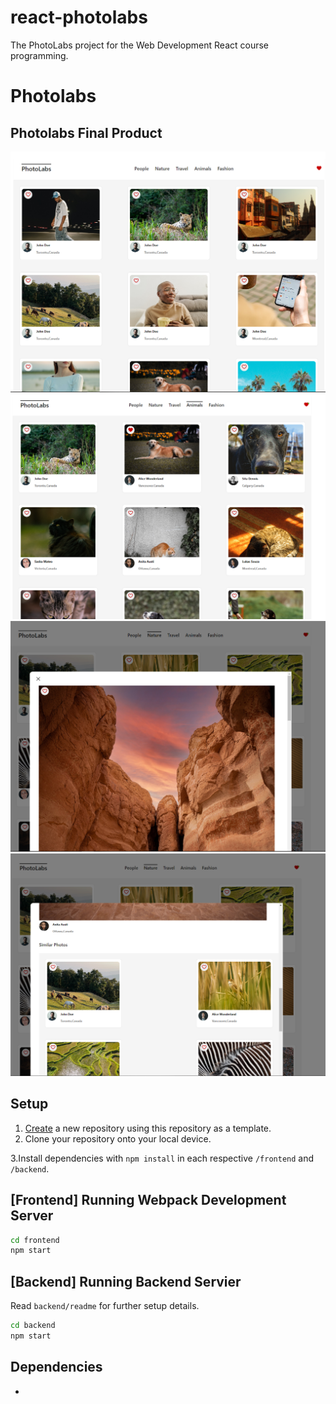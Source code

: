 # react-photolabs

The PhotoLabs project for the Web Development React course programming.

# Photolabs

## Photolabs Final Product

!["screenshot of photolabs homepage on load"](https://github.com/Olanrewaju-Ak/photolabs-starter/blob/main/frontend/docs/photolab_homeroute_view.png?raw=true)
!["screenshot of photolabs sorting images by topic"](https://github.com/Olanrewaju-Ak/photolabs-starter/blob/main/frontend/docs/photolab_animal_topic_view.png?raw=true)
!["screenshot of photolabs with modal open"](https://github.com/Olanrewaju-Ak/photolabs-starter/blob/main/frontend/docs/photolab_modal_view.png?raw=true)
!["screenshot of photolabs with modal open showing similar photos"](https://github.com/Olanrewaju-Ak/photolabs-starter/blob/main/frontend/docs/photolab_modal_view_similar_photos.png?raw=true)

## Setup

1. [Create](https://docs.github.com/en/repositories/creating-and-managing-repositories/creating-a-repository-from-a-template) a new repository using this repository as a template.
2. Clone your repository onto your local device.

3.Install dependencies with `npm install` in each respective `/frontend` and `/backend`.

## [Frontend] Running Webpack Development Server

```sh
cd frontend
npm start
```

## [Backend] Running Backend Servier

Read `backend/readme` for further setup details.

```sh
cd backend
npm start
```

## Dependencies

-

